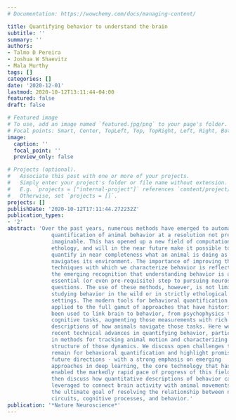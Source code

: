 ```yaml
---
# Documentation: https://wowchemy.com/docs/managing-content/

title: Quantifying behavior to understand the brain
subtitle: ''
summary: ''
authors:
- Talmo D Pereira
- Joshua W Shaevitz
- Mala Murthy
tags: []
categories: []
date: '2020-12-01'
lastmod: 2020-10-12T13:11:44-04:00
featured: false
draft: false

# Featured image
# To use, add an image named `featured.jpg/png` to your page's folder.
# Focal points: Smart, Center, TopLeft, Top, TopRight, Left, Right, BottomLeft, Bottom, BottomRight.
image:
  caption: ''
  focal_point: ''
  preview_only: false

# Projects (optional).
#   Associate this post with one or more of your projects.
#   Simply enter your project's folder or file name without extension.
#   E.g. `projects = ["internal-project"]` references `content/project/deep-learning/index.md`.
#   Otherwise, set `projects = []`.
projects: []
publishDate: '2020-10-12T17:11:44.272232Z'
publication_types:
- '2'
abstract: 'Over the past years, numerous methods have emerged to automate the 
              quantification of animal behavior at a resolution not previously 
              imaginable. This has opened up a new field of computational 
              ethology, and will in the near future make it possible to 
              quantify in near completeness what an animal is doing as it 
              navigates its environment. The importance of improving the 
              techniques with which we characterize behavior is reflected in 
              the emerging recognition that understanding behavior is an 
              essential (or even pre-requisite) step to pursuing neuroscience 
              questions. The use of these methods, however, is not limited to 
              studying behavior in the wild or in strictly ethological 
              settings. The modern tools for behavioral quantification can be 
              applied to the full gamut of approaches that have historically 
              been used to link brain to behavior, from psychophysics to 
              cognitive tasks, augmenting those measurements with rich 
              descriptions of how animals navigate those tasks. Here we review 
              recent technical advances in quantifying behavior, particularly 
              in methods for tracking animal motion and characterizing the 
              structure of those dynamics. We discuss open challenges that 
              remain for behavioral quantification and highlight promising 
              future directions - with a strong emphasis on emerging 
              approaches in deep learning, the core technology that has 
              enabled the markedly rapid pace of progress of this field. We 
              then discuss how quantitative descriptions of behavior can be 
              leveraged to connect brain activity with animal movements, with 
              the ultimate goal of resolving the relationship between neural 
              circuits, cognitive processes, and behavior.'
publication: '*Nature Neuroscience*'
---
```


